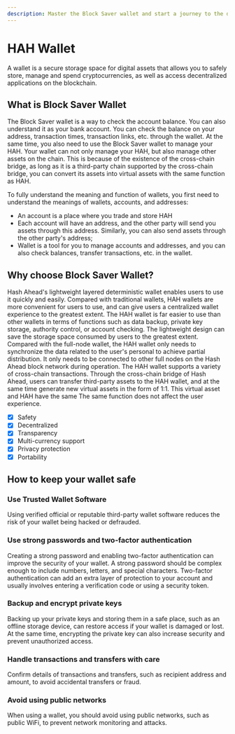 ```yaml
---
description: Master the Block Saver wallet and start a journey to the decentralized world
---
```


# HAH Wallet

A wallet is a secure storage space for digital assets that allows you to safely store, manage and spend cryptocurrencies, as well as access decentralized applications on the blockchain.

## What is Block Saver Wallet

The Block Saver wallet is a way to check the account balance. You can also understand it as your bank account. You can check the balance on your address, transaction times, transaction links, etc. through the wallet. At the same time, you also need to use the Block Saver wallet to manage your HAH. Your wallet can not only manage your HAH, but also manage other assets on the chain. This is because of the existence of the cross-chain bridge, as long as it is a third-party chain supported by the cross-chain bridge, you can convert its assets into virtual assets with the same function as HAH.

To fully understand the meaning and function of wallets, you first need to understand the meanings of wallets, accounts, and addresses:

* An account is a place where you trade and store HAH
* Each account will have an address, and the other party will send you assets through this address. Similarly, you can also send assets through the other party's address;
* Wallet is a tool for you to manage accounts and addresses, and you can also check balances, transfer transactions, etc. in the wallet.

## Why choose Block Saver Wallet?

Hash Ahead's lightweight layered deterministic wallet enables users to use it quickly and easily. Compared with traditional wallets, HAH wallets are more convenient for users to use, and can give users a centralized wallet experience to the greatest extent. The HAH wallet is far easier to use than other wallets in terms of functions such as data backup, private key storage, authority control, or account checking. The lightweight design can save the storage space consumed by users to the greatest extent. Compared with the full-node wallet, the HAH wallet only needs to synchronize the data related to the user's personal to achieve partial distribution. It only needs to be connected to other full nodes on the Hash Ahead block network during operation. The HAH wallet supports a variety of cross-chain transactions. Through the cross-chain bridge of Hash Ahead, users can transfer third-party assets to the HAH wallet, and at the same time generate new virtual assets in the form of 1:1. This virtual asset and HAH have the same The same function does not affect the user experience.

* [x] Safety
* [x] Decentralized
* [x] Transparency
* [x] Multi-currency support
* [x] Privacy protection
* [x] Portability

## How to keep your wallet safe

### Use Trusted Wallet Software

Using verified official or reputable third-party wallet software reduces the risk of your wallet being hacked or defrauded.

### Use strong passwords and two-factor authentication

Creating a strong password and enabling two-factor authentication can improve the security of your wallet. A strong password should be complex enough to include numbers, letters, and special characters. Two-factor authentication can add an extra layer of protection to your account and usually involves entering a verification code or using a security token.

### Backup and encrypt private keys

Backing up your private keys and storing them in a safe place, such as an offline storage device, can restore access if your wallet is damaged or lost. At the same time, encrypting the private key can also increase security and prevent unauthorized access.

### Handle transactions and transfers with care

Confirm details of transactions and transfers, such as recipient address and amount, to avoid accidental transfers or fraud.

### Avoid using public networks

When using a wallet, you should avoid using public networks, such as public WiFi, to prevent network monitoring and attacks.
